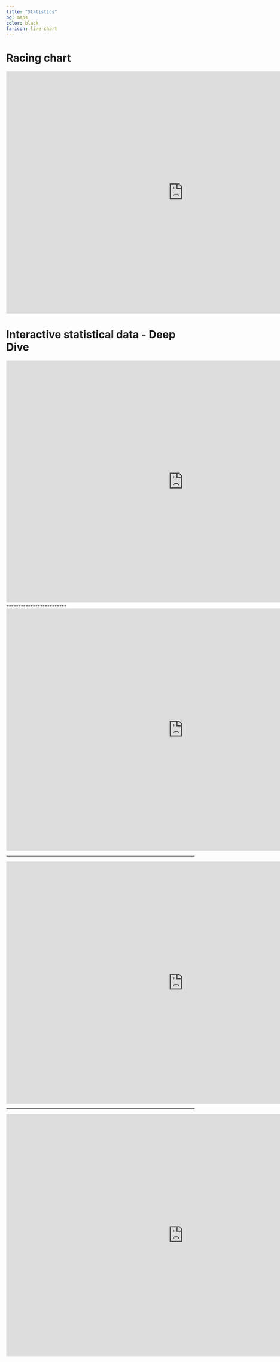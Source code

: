 ```yaml
---
title: "Statistics"
bg: maps
color: black
fa-icon: line-chart
---
```

# Racing chart

<iframe width="946.039093291274" height="645.5539341034494" seamless frameborder="0" scrolling="no" src='https://flo.uri.sh/visualisation/1894303/embed'></iframe>

# Interactive statistical data - Deep Dive

<iframe width="946.039093291274" height="645.5539341034494" seamless frameborder="0" scrolling="no" src="https://docs.google.com/spreadsheets/d/e/2PACX-1vRFLhP4fxBbaIZNf2k4ayHnLXTctQ9VWrnHrMrvGg-ygJvvTwZvreLTJwOz9iUPAT9zYDblVSqz_ADz/pubchart?oid=157589380&amp;format=interactive"></iframe>
-------------------------
<iframe width="946.039093291274" height="645.5539341034495" seamless frameborder="0" scrolling="no" src="https://docs.google.com/spreadsheets/d/e/2PACX-1vRFLhP4fxBbaIZNf2k4ayHnLXTctQ9VWrnHrMrvGg-ygJvvTwZvreLTJwOz9iUPAT9zYDblVSqz_ADz/pubchart?oid=538848458&amp;format=interactive"></iframe>

-------------------------

<iframe width="946.039093291274" height="645.5539341034494" seamless frameborder="0" scrolling="no" src="https://docs.google.com/spreadsheets/d/e/2PACX-1vRFLhP4fxBbaIZNf2k4ayHnLXTctQ9VWrnHrMrvGg-ygJvvTwZvreLTJwOz9iUPAT9zYDblVSqz_ADz/pubchart?oid=2138431134&amp;format=interactive"></iframe>

-------------------------

<iframe width="946.039093291274" height="645.5539341034494" seamless frameborder="0" scrolling="no" src="https://docs.google.com/spreadsheets/d/e/2PACX-1vRFLhP4fxBbaIZNf2k4ayHnLXTctQ9VWrnHrMrvGg-ygJvvTwZvreLTJwOz9iUPAT9zYDblVSqz_ADz/pubchart?oid=760467361&amp;format=interactive"></iframe>
